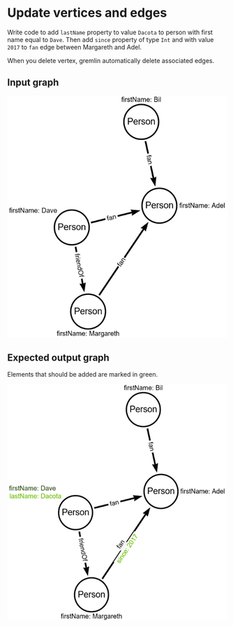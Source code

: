 # Update vertices and edges

Write code to add `lastName` property to value `Dacota` to person with first name equal to `Dave`.
Then add `since` property of type `Int` and with value `2017` to `fan` edge between Margareth and Adel.

<div class="hint">When you delete vertex, gremlin automatically delete associated edges.</div>

## Input graph

![Data graph](../resources/dataGraph.png)

## Expected output graph
Elements that should be added are marked in green.

![Data graph](../resources/task4_result_graph.png)
